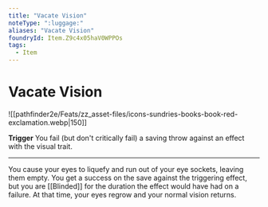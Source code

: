 ```yaml
---
title: "Vacate Vision"
noteType: ":luggage:"
aliases: "Vacate Vision"
foundryId: Item.Z9c4x05haV0WPPOs
tags:
  - Item
---
```


# Vacate Vision
![[pathfinder2e/Feats/zz_asset-files/icons-sundries-books-book-red-exclamation.webp|150]]

**Trigger** You fail (but don't critically fail) a saving throw against an effect with the visual trait.

* * *

You cause your eyes to liquefy and run out of your eye sockets, leaving them empty. You get a success on the save against the triggering effect, but you are [[Blinded]] for the duration the effect would have had on a failure. At that time, your eyes regrow and your normal vision returns.
